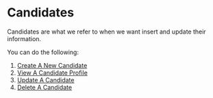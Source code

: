 # Candidates

Candidates are what we refer to when we want insert and update their information.

You can do the following:

1. [Create A New Candidate](Creating-New-Candidate)
2. [View A Candidate Profile](View-Candidate)
3. [Update A Candidate](Updating-Candidate)
4. [Delete A Candidate](Deleting-Candidate)